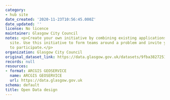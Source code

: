 ```yaml
---
category:
- hub site
date_created: '2020-11-23T10:56:45.000Z'
date_updated: ''
license: No licence
maintainer: Glasgow City Council
notes: <p>Create your own initiative by combining existing applications with a custom
  site. Use this initiative to form teams around a problem and invite your community
  to participate.</p>
organization: Glasgow City Council
original_dataset_link: https://data.glasgow.gov.uk/datasets/9fba38272513471793ea7f97f0485725
records: null
resources:
- format: ARCGIS GEOSERVICE
  name: ARCGIS GEOSERVICE
  url: https://data.glasgow.gov.uk
schema: default
title: Open Data design
---
```

